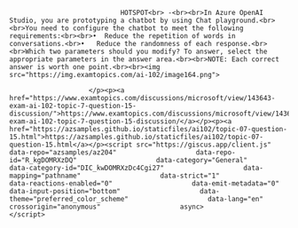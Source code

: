 <p class="card-text">
							
								HOTSPOT<br> -<br><br>In Azure OpenAI Studio, you are prototyping a chatbot by using Chat playground.<br><br>You need to configure the chatbot to meet the following requirements:<br><br>•	Reduce the repetition of words in conversations.<br>•	Reduce the randomness of each response.<br><br>Which two parameters should you modify? To answer, select the appropriate parameters in the answer area.<br><br>NOTE: Each correct answer is worth one point.<br><br><img src="https://img.examtopics.com/ai-102/image164.png">
							
						</p><p><a href="https://www.examtopics.com/discussions/microsoft/view/143643-exam-ai-102-topic-7-question-15-discussion/">https://www.examtopics.com/discussions/microsoft/view/143643-exam-ai-102-topic-7-question-15-discussion/</a></p><p><a href="https://azsamples.github.io/staticfiles/ai102/topic-07-question-15.html">https://azsamples.github.io/staticfiles/ai102/topic-07-question-15.html</a></p><script src="https://giscus.app/client.js"                    data-repo="azsamples/az204"                    data-repo-id="R_kgDOMRXzDQ"                    data-category="General"                    data-category-id="DIC_kwDOMRXzDc4Cgi27"                    data-mapping="pathname"                    data-strict="1"                    data-reactions-enabled="0"                    data-emit-metadata="0"                    data-input-position="bottom"                    data-theme="preferred_color_scheme"                    data-lang="en"                    crossorigin="anonymous"                    async>                    </script>